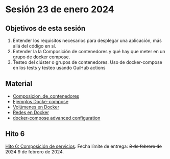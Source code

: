 # Sesión 23 de enero 2024

## Objetivos de esta sesión

1. Entender los requisitos necesarios para desplegar una aplicación, más allá del código en sí.
2. Entender la la Composición de contenedores y qué hay que meter en un grupo de docker compose.
3. Testeo del clúster o grupos de contenedores. Uso de docker-compose en los tests y testeo usando GuiHub actions

## Material

* [Composicion_de_contenedores](http://jj.github.io/CC/documentos/temas/Composicion_de_contenedores)
* [Ejemplos Docke-compose](https://github.com/JJ/platzi-servicio-web/blob/master/docker-compose.yml)
* [Volúmenes en Docker](http://jj.github.io/CC/documentos/temas/Contenedores#almacenamiento-de-datos-y-creaci%C3%B3n-de-vol%C3%BAmenes-docker)
* [Redes en Docker](http://jj.github.io/CC/documentos/temas/Composicion_de_contenedores#redes-en-docker)
* [docker-compose advanced configuration](https://pscheit.medium.com/docker-compose-advanced-configuration-541356d121de)


## Hito 6

[Hito 6: Composición de servicios](../hitos/6.Compose.md). Fecha límite de entrega: ~~3 de febrero de 2024~~ 9 de febrero de 2024.
